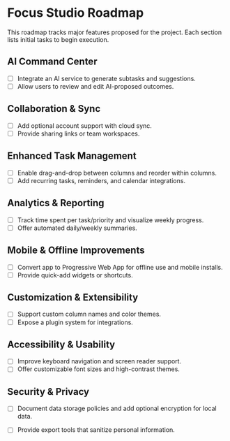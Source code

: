 # Focus Studio Roadmap

This roadmap tracks major features proposed for the project. Each section lists initial tasks to begin execution.

## AI Command Center
- [ ] Integrate an AI service to generate subtasks and suggestions.
- [ ] Allow users to review and edit AI-proposed outcomes.

## Collaboration & Sync
- [ ] Add optional account support with cloud sync.
- [ ] Provide sharing links or team workspaces.

## Enhanced Task Management
- [ ] Enable drag-and-drop between columns and reorder within columns.
- [ ] Add recurring tasks, reminders, and calendar integrations.

## Analytics & Reporting
- [ ] Track time spent per task/priority and visualize weekly progress.
- [ ] Offer automated daily/weekly summaries.

## Mobile & Offline Improvements
- [ ] Convert app to Progressive Web App for offline use and mobile installs.
- [ ] Provide quick-add widgets or shortcuts.

## Customization & Extensibility
- [ ] Support custom column names and color themes.
- [ ] Expose a plugin system for integrations.

## Accessibility & Usability
- [ ] Improve keyboard navigation and screen reader support.
- [ ] Offer customizable font sizes and high-contrast themes.

## Security & Privacy
- [ ] Document data storage policies and add optional encryption for local data.
- [ ] Provide export tools that sanitize personal information.

